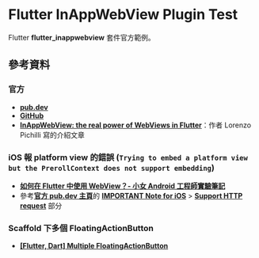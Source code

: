 # Flutter InAppWebView Plugin Test

Flutter **flutter_inappwebview** 套件官方範例。


## 參考資料

### 官方

* [**pub.dev**](https://pub.dev/packages/flutter_inappwebview)
* [**GitHub**](https://github.com/pichillilorenzo/flutter_inappwebview)
* [**InAppWebView: the real power of WebViews in Flutter**](https://blog.codemagic.io/inappwebview-the-real-power-of-webviews-in-flutter/)：作者 Lorenzo Pichilli 寫的介紹文章

### iOS 報 platform view 的錯誤 (`Trying to embed a platform view but the PrerollContext does not support embedding`)
* [**如何在 Flutter 中使用 WebView？- 小女 Android 工程師實驗筆記**](https://medium.com/@chloe.thhsu/如何在-flutter-中使用-webview-小女-android-工程師實驗筆記-75969b36abba)
* 參考[**官方 pub.dev 主頁**](https://pub.dev/packages/flutter_inappwebview#important-note-for-ios)的 <u>**IMPORTANT Note for iOS**</u> > <u>**Support HTTP request**</u> 部分

### Scaffold 下多個 FloatingActionButton

* [**[Flutter, Dart] Multiple FloatingActionButton**](https://gist.github.com/duhamelstuff/39a9c24ad1cd1ad376c34bc3aea2ef57)
